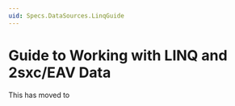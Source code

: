 ```yaml
---
uid: Specs.DataSources.LinqGuide
---
```

# Guide to Working with LINQ and 2sxc/EAV Data

This has moved to [](xref:NetCode.Data.Linq)